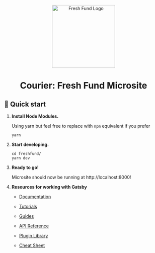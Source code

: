 <p align="center">
  <a href="#r">
    <img src="https://i.imgur.com/zKKuJUV.png" alt="Fresh Fund Logo" width="200">
  </a>
</p>
<h1 align="center">
  Courier: Fresh Fund Microsite
</h1>

## 🚀 Quick start

1.  **Install Node Modules.**

    Using yarn but feel free to replace with `npm` equivalent if you prefer

    ```shell
    yarn
    ```

2.  **Start developing.**

    ```shell
    cd freshfund/
    yarn dev
    ```

3.  **Ready to go!**

    Microsite should now be running at http://localhost:8000!

4.  **Resources for working with Gatsby**

    - [Documentation](https://www.gatsbyjs.com/docs/?utm_source=starter&utm_medium=readme&utm_campaign=minimal-starter)

    - [Tutorials](https://www.gatsbyjs.com/tutorial/?utm_source=starter&utm_medium=readme&utm_campaign=minimal-starter)

    - [Guides](https://www.gatsbyjs.com/tutorial/?utm_source=starter&utm_medium=readme&utm_campaign=minimal-starter)

    - [API Reference](https://www.gatsbyjs.com/docs/api-reference/?utm_source=starter&utm_medium=readme&utm_campaign=minimal-starter)

    - [Plugin Library](https://www.gatsbyjs.com/plugins?utm_source=starter&utm_medium=readme&utm_campaign=minimal-starter)

    - [Cheat Sheet](https://www.gatsbyjs.com/docs/cheat-sheet/?utm_source=starter&utm_medium=readme&utm_campaign=minimal-starter)
